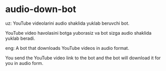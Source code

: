 # audio-down-bot
uz: YouTube videolarini audio shaklida yuklab beruvchi bot.

YouTube video havolasini botga yuborasiz va bot sizga audio shaklida yuklab beradi.

eng: A bot that downloads YouTube videos in audio format.

You send the YouTube video link to the bot and the bot will download it for you in audio form.
